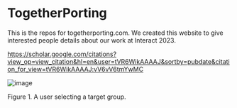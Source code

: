 # TogetherPorting

This is the repos for togetherporting.com. We created this website to give interested people details about our work at Interact 2023.

https://scholar.google.com/citations?view_op=view_citation&hl=en&user=tVR6WikAAAAJ&sortby=pubdate&citation_for_view=tVR6WikAAAAJ:vV6vV6tmYwMC

![image](https://github.com/GavWood/TogetherPorting/assets/17795588/39d4e211-585f-4432-81c7-48bd027cf537)

Figure 1. A user selecting a target group.


